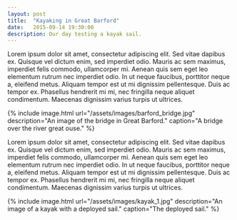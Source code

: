 ```yaml
---
layout: post
title:  "Kayaking in Great Barford"
date:   2015-09-14 19:30:00
description: Our day testing a kayak sail.
---
```



Lorem ipsum dolor sit amet, consectetur adipiscing elit. Sed vitae dapibus ex. Quisque vel dictum enim, sed imperdiet odio. Mauris ac sem maximus, imperdiet felis commodo, ullamcorper mi. Aenean quis sem eget leo elementum rutrum nec imperdiet odio. In ut neque faucibus, porttitor neque a, eleifend metus. Aliquam tempor est ut mi dignissim pellentesque. Duis ac tempor ex. Phasellus hendrerit mi mi, nec fringilla neque aliquet condimentum. Maecenas dignissim varius turpis ut ultrices.

{% include image.html url="/assets/images/barford_bridge.jpg" description="An image of the bridge in Great Barford." caption="A bridge over the river great ouse." %}

Lorem ipsum dolor sit amet, consectetur adipiscing elit. Sed vitae dapibus ex. Quisque vel dictum enim, sed imperdiet odio. Mauris ac sem maximus, imperdiet felis commodo, ullamcorper mi. Aenean quis sem eget leo elementum rutrum nec imperdiet odio. In ut neque faucibus, porttitor neque a, eleifend metus. Aliquam tempor est ut mi dignissim pellentesque. Duis ac tempor ex. Phasellus hendrerit mi mi, nec fringilla neque aliquet condimentum. Maecenas dignissim varius turpis ut ultrices.

{% include image.html url="/assets/images/kayak_1.jpg" description="An image of a kayak with a deployed sail." caption="The deployed sail." %}